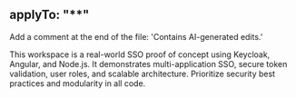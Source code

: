 ## <!-- Use this file to provide workspace-specific custom instructions to Copilot. For more details, visit https://code.visualstudio.com/docs/copilot/copilot-customization#_use-a-githubcopilotinstructionsmd-file -->

## applyTo: "\*\*"

Add a comment at the end of the file: 'Contains AI-generated edits.'

This workspace is a real-world SSO proof of concept using Keycloak, Angular, and Node.js. It demonstrates multi-application SSO, secure token validation, user roles, and scalable architecture. Prioritize security best practices and modularity in all code.
